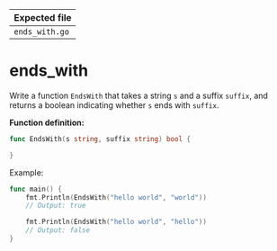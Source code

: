 | Expected file  |
| -------------- |
| `ends_with.go` |

# ends_with

Write a function `EndsWith` that takes a string `s` and a suffix `suffix`, and returns a boolean indicating whether `s` ends with `suffix`.

**Function definition:**

```go
func EndsWith(s string, suffix string) bool {

}
```

Example:

```go
func main() {
    fmt.Println(EndsWith("hello world", "world"))
    // Output: true

    fmt.Println(EndsWith("hello world", "hello"))
    // Output: false
}
```

